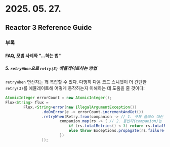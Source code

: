 # 2025. 05. 27.

## Reactor 3 Reference Guide

### 부록

#### FAQ, 모범 사례와 "...하는 법"

##### 5. `retryWhen`으로 `retry(3)` 에뮬레이트하는 방법

`retryWhen` 연산자는 꽤 복잡할 수 있다. 다행히 다음 코드 스니펫이 더 간단한 `retry(3)`를 에뮬레이트해 어떻게 동작하는지 이해하는 데 도움을 줄 것이다:

```java
AtomicInteger errorCount = new AtomicInteger();
Flux<String> flux =
		Flux.<String>error(new IllegalArgumentException())
				.doOnError(e -> errorCount.incrementAndGet())
				.retryWhen(Retry.from(companion -> // 1. 구체 클래스 대신 `Function` 람다를 사용해 `Retry`를 커스터마이즈한다.
						companion.map(rs -> { // 2. 동반자(companion)는 현재까지의 재시도 횟수와 마지막 실패를 가진 `RetrySignal` 객체를 방출한다.
							if (rs.totalRetries() < 3) return rs.totalRetries(); // 3. 세 번의 재시도를 허용하도록 인덱스 < 3이면 방출할 값을 반환한다(여기서는 단순히 인덱스를 반환한다).
							else throw Exceptions.propagate(rs.failure()); // 4. 시퀀스를 오류롤 종료시키기 위해 세 번의 재시도 이후 원본 예외를 던진다.
						})
				));
```




